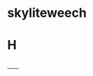 # skyliteweech
# H
 [ㅤㅤ](https://heroku.com/deploy?template=https://github.com/zaherkhanbhai/alexaa2.0editmyver)
